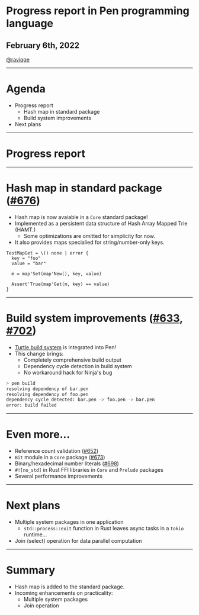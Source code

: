 # Progress report in Pen programming language

## February 6th, 2022

[@raviqqe](https://github.com/raviqqe)

---

# Agenda

- Progress report
  - Hash map in standard package
  - Build system improvements
- Next plans

---

# Progress report

---

# Hash map in standard package ([#676](https://github.com/pen-lang/pen/pull/676))

- Hash map is now avaiable in a `Core` standard package!
- Implemented as a persistent data structure of Hash Array Mapped Trie (HAMT.)
  - Some optimizations are omitted for simplicity for now.
- It also provides maps specialied for string/number-only keys.

```pen
TestMapGet = \() none | error {
  key = "foo"
  value = "bar"

  m = map'Set(map'New(), key, value)

  Assert'True(map'Get(m, key) == value)
}
```

---

# Build system improvements ([#633](https://github.com/pen-lang/pen/pull/633), [#702](https://github.com/pen-lang/pen/pull/702))

- [Turtle build system](https://github.com/raviqqe/turtle-build) is integrated into Pen!
- This change brings:
  - Completely comprehensive build output
  - Dependency cycle detection in build system
  - No workaround hack for Ninja's bug

```sh
> pen build
resolving dependency of bar.pen
resolving dependency of foo.pen
dependency cycle detected: bar.pen -> foo.pen -> bar.pen
error: build failed
```

---

# Even more...

- Reference count validation ([#652](https://github.com/pen-lang/pen/pull/652))
- `Bit` module in a `Core` package ([#673](https://github.com/pen-lang/pen/pull/673))
- Binary/hexadecimal number literals ([#698](https://github.com/pen-lang/pen/pull/698))
- `#![no_std]` in Rust FFI libraries in `Core` and `Prelude` packages
- Several performance improvements

---

# Next plans

- Multiple system packages in one application
  - `std::process::exit` function in Rust leaves async tasks in a `tokio` runtime...
- Join (select) operation for data parallel computation

---

# Summary

- Hash map is added to the standard package.
- Incoming enhancements on practicality:
  - Multiple system packages
  - Join operation
